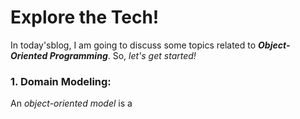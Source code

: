 # Explore the Tech!

In today'sblog, I am going to discuss some topics related to ***Object-Oriented Programming***. So, _let's get started!_

### 1. Domain Modeling:
An _object-oriented model_ is a  
